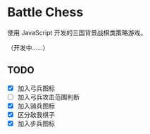 # Battle Chess

使用 JavaScript 开发的三国背景战棋类策略游戏。

（开发中……）


## TODO

- [x] 加入弓兵图标
- [ ] 加入弓兵攻击范围判断
- [x] 加入骑兵图标
- [x] 区分敌我棋子
- [x] 加入步兵图标
